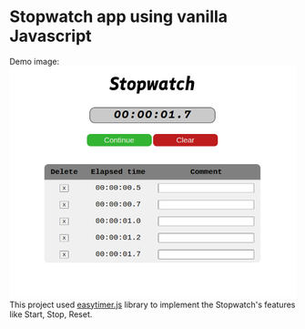 # Stopwatch app using vanilla Javascript
Demo image:
![Demo Image Stopwatch](./demo_image.png "Demo Image")
This project used [easytimer.js](https://albert-gonzalez.github.io/easytimer.js/) library to implement the Stopwatch's features like Start, Stop, Reset.